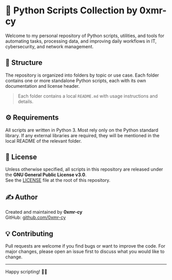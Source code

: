 # 🐍 Python Scripts Collection by 0xmr-cy

Welcome to my personal repository of Python scripts, utilities, and tools for automating tasks, processing data, and improving daily workflows in IT, cybersecurity, and network management.

## 📁 Structure

The repository is organized into folders by topic or use case. Each folder contains one or more standalone Python scripts, each with its own documentation and license header.
> Each folder contains a local `README.md` with usage instructions and details.

## ⚙️ Requirements

All scripts are written in Python 3. Most rely only on the Python standard library. If any external libraries are required, they will be mentioned in the local README of the relevant folder.

## 📄 License

Unless otherwise specified, all scripts in this repository are released under the **GNU General Public License v3.0**.  
See the [LICENSE](LICENSE) file at the root of this repository.

## ✍️ Author

Created and maintained by **0xmr-cy**  
GitHub: [github.com/0xmr-cy](https://github.com/0xmr-cy)

## 💡 Contributing

Pull requests are welcome if you find bugs or want to improve the code. For major changes, please open an issue first to discuss what you would like to change.

---

Happy scripting! 🔧🐍

